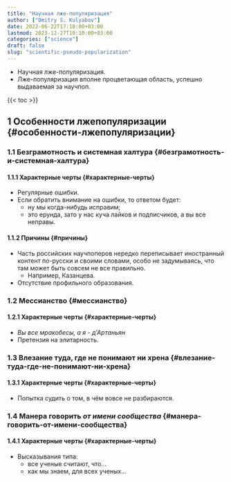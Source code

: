 ```yaml
---
title: "Научная лже-популяризация"
author: ["Dmitry S. Kulyabov"]
date: 2022-06-22T17:18:00+03:00
lastmod: 2023-12-27T10:10:00+03:00
categories: ["science"]
draft: false
slug: "scientific-pseudo-popularization"
---
```


-   Научная лже-популяризация.
-   Лже-популяризация вполне процветающая область, успешно выдаваемая за научпоп.

<!--more-->

{{< toc >}}


## <span class="section-num">1</span> Особенности лжепопуляризации {#особенности-лжепопуляризации}


### <span class="section-num">1.1</span> Безграмотность и системная халтура {#безграмотность-и-системная-халтура}


#### <span class="section-num">1.1.1</span> Характерные черты {#характерные-черты}

-   Регулярные ошибки.
-   Если обратить внимание на ошибки, то ответом будет:
    -   ну мы когда-нибудь исправим;
    -   это ерунда, зато у нас куча лайков и подписчиков, а вы все неправы.


#### <span class="section-num">1.1.2</span> Причины {#причины}

-   Часть российских научпоперов нередко переписывает иностранный контент по-русски и своими словами, особо не задумываясь, что там может быть совсем не все правильно.
    -   Например, Казанцева.
-   Отсутствие профильного образования.


### <span class="section-num">1.2</span> Мессианство {#мессианство}


#### <span class="section-num">1.2.1</span> Характерные черты {#характерные-черты}

-   _Вы все мракобесы, а я - д'Артаньян_
-   Претензия на элитарность.


### <span class="section-num">1.3</span> Влезание туда, где не понимают ни хрена {#влезание-туда-где-не-понимают-ни-хрена}


#### <span class="section-num">1.3.1</span> Характерные черты {#характерные-черты}

-   Попытка судить о том, в чём вовсе не разбираются.


### <span class="section-num">1.4</span> Манера говорить _от имени сообщества_ {#манера-говорить-от-имени-сообщества}


#### <span class="section-num">1.4.1</span> Характерные черты {#характерные-черты}

-   Высказывания типа:
    -   все ученые считают, что…
    -   как мы знаем, для всех ученых…
